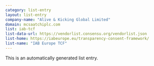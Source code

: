 ```yaml
---
category: list-entry
layout: list-entry
company-name: "Alive & Kicking Global Limited"
domain: mcsaatchiplc.com
list: iab-tcf
list-data-url: https://vendorlist.consensu.org/vendorlist.json
list-home: https://iabeurope.eu/transparency-consent-framework/
list-name: "IAB Europe TCF"
---
```


This is an automatically generated list entry.
